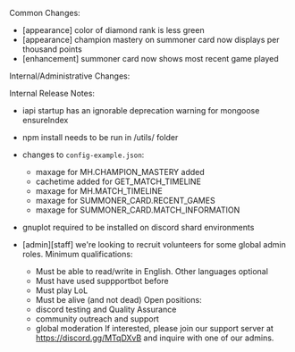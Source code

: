Common Changes:
- [appearance] color of diamond rank is less green
- [appearance] champion mastery on summoner card now displays per thousand points
- [enhancement] summoner card now shows most recent game played


Internal/Administrative Changes:



Internal Release Notes:
- iapi startup has an ignorable deprecation warning for mongoose ensureIndex
- npm install needs to be run in /utils/ folder
- changes to `config-example.json`:
    - maxage for MH.CHAMPION_MASTERY added
    - cachetime added for GET_MATCH_TIMELINE
    - maxage for MH.MATCH_TIMELINE
    - maxage for SUMMONER_CARD.RECENT_GAMES
    - maxage for SUMMONER_CARD.MATCH_INFORMATION
- gnuplot required to be installed on discord shard environments


- [admin][staff] we're looking to recruit volunteers for some global admin roles. Minimum qualifications:
    - Must be able to read/write in English. Other languages optional
    - Must have used suppportbot before
    - Must play LoL
    - Must be alive (and not dead)
Open positions:
    - discord testing and Quality Assurance
    - community outreach and support
    - global moderation
If interested, please join our support server at <https://discord.gg/MTqDXvB> and inquire with one of our admins.